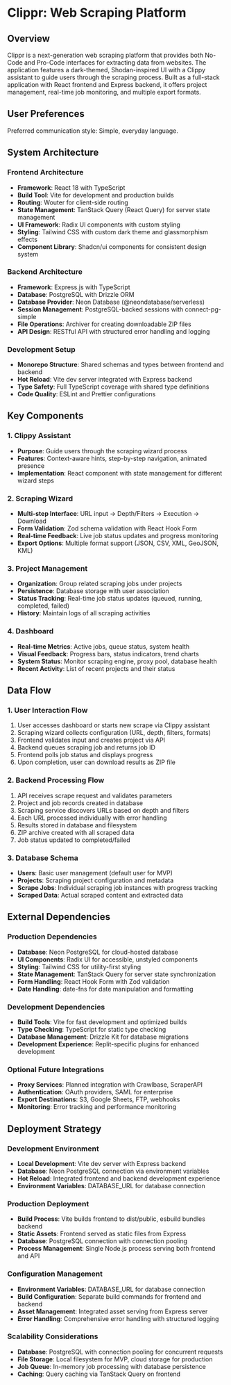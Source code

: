 # Clippr: Web Scraping Platform

## Overview

Clippr is a next-generation web scraping platform that provides both No-Code and Pro-Code interfaces for extracting data from websites. The application features a dark-themed, Shodan-inspired UI with a Clippy assistant to guide users through the scraping process. Built as a full-stack application with React frontend and Express backend, it offers project management, real-time job monitoring, and multiple export formats.

## User Preferences

Preferred communication style: Simple, everyday language.

## System Architecture

### Frontend Architecture
- **Framework**: React 18 with TypeScript
- **Build Tool**: Vite for development and production builds
- **Routing**: Wouter for client-side routing
- **State Management**: TanStack Query (React Query) for server state management
- **UI Framework**: Radix UI components with custom styling
- **Styling**: Tailwind CSS with custom dark theme and glassmorphism effects
- **Component Library**: Shadcn/ui components for consistent design system

### Backend Architecture
- **Framework**: Express.js with TypeScript
- **Database**: PostgreSQL with Drizzle ORM
- **Database Provider**: Neon Database (@neondatabase/serverless)
- **Session Management**: PostgreSQL-backed sessions with connect-pg-simple
- **File Operations**: Archiver for creating downloadable ZIP files
- **API Design**: RESTful API with structured error handling and logging

### Development Setup
- **Monorepo Structure**: Shared schemas and types between frontend and backend
- **Hot Reload**: Vite dev server integrated with Express backend
- **Type Safety**: Full TypeScript coverage with shared type definitions
- **Code Quality**: ESLint and Prettier configurations

## Key Components

### 1. Clippy Assistant
- **Purpose**: Guide users through the scraping wizard process
- **Features**: Context-aware hints, step-by-step navigation, animated presence
- **Implementation**: React component with state management for different wizard steps

### 2. Scraping Wizard
- **Multi-step Interface**: URL input → Depth/Filters → Execution → Download
- **Form Validation**: Zod schema validation with React Hook Form
- **Real-time Feedback**: Live job status updates and progress monitoring
- **Export Options**: Multiple format support (JSON, CSV, XML, GeoJSON, KML)

### 3. Project Management
- **Organization**: Group related scraping jobs under projects
- **Persistence**: Database storage with user association
- **Status Tracking**: Real-time job status updates (queued, running, completed, failed)
- **History**: Maintain logs of all scraping activities

### 4. Dashboard
- **Real-time Metrics**: Active jobs, queue status, system health
- **Visual Feedback**: Progress bars, status indicators, trend charts
- **System Status**: Monitor scraping engine, proxy pool, database health
- **Recent Activity**: List of recent projects and their status

## Data Flow

### 1. User Interaction Flow
1. User accesses dashboard or starts new scrape via Clippy assistant
2. Scraping wizard collects configuration (URL, depth, filters, formats)
3. Frontend validates input and creates project via API
4. Backend queues scraping job and returns job ID
5. Frontend polls job status and displays progress
6. Upon completion, user can download results as ZIP file

### 2. Backend Processing Flow
1. API receives scrape request and validates parameters
2. Project and job records created in database
3. Scraping service discovers URLs based on depth and filters
4. Each URL processed individually with error handling
5. Results stored in database and filesystem
6. ZIP archive created with all scraped data
7. Job status updated to completed/failed

### 3. Database Schema
- **Users**: Basic user management (default user for MVP)
- **Projects**: Scraping project configuration and metadata
- **Scrape Jobs**: Individual scraping job instances with progress tracking
- **Scraped Data**: Actual scraped content and extracted data

## External Dependencies

### Production Dependencies
- **Database**: Neon PostgreSQL for cloud-hosted database
- **UI Components**: Radix UI for accessible, unstyled components
- **Styling**: Tailwind CSS for utility-first styling
- **State Management**: TanStack Query for server state synchronization
- **Form Handling**: React Hook Form with Zod validation
- **Date Handling**: date-fns for date manipulation and formatting

### Development Dependencies
- **Build Tools**: Vite for fast development and optimized builds
- **Type Checking**: TypeScript for static type checking
- **Database Management**: Drizzle Kit for database migrations
- **Development Experience**: Replit-specific plugins for enhanced development

### Optional Future Integrations
- **Proxy Services**: Planned integration with Crawlbase, ScraperAPI
- **Authentication**: OAuth providers, SAML for enterprise
- **Export Destinations**: S3, Google Sheets, FTP, webhooks
- **Monitoring**: Error tracking and performance monitoring

## Deployment Strategy

### Development Environment
- **Local Development**: Vite dev server with Express backend
- **Database**: Neon PostgreSQL connection via environment variables
- **Hot Reload**: Integrated frontend and backend development experience
- **Environment Variables**: DATABASE_URL for database connection

### Production Deployment
- **Build Process**: Vite builds frontend to dist/public, esbuild bundles backend
- **Static Assets**: Frontend served as static files from Express
- **Database**: PostgreSQL connection with connection pooling
- **Process Management**: Single Node.js process serving both frontend and API

### Configuration Management
- **Environment Variables**: DATABASE_URL for database connection
- **Build Configuration**: Separate build commands for frontend and backend
- **Asset Management**: Integrated asset serving from Express server
- **Error Handling**: Comprehensive error handling with structured logging

### Scalability Considerations
- **Database**: PostgreSQL with connection pooling for concurrent requests
- **File Storage**: Local filesystem for MVP, cloud storage for production
- **Job Queue**: In-memory job processing with database persistence
- **Caching**: Query caching via TanStack Query on frontend